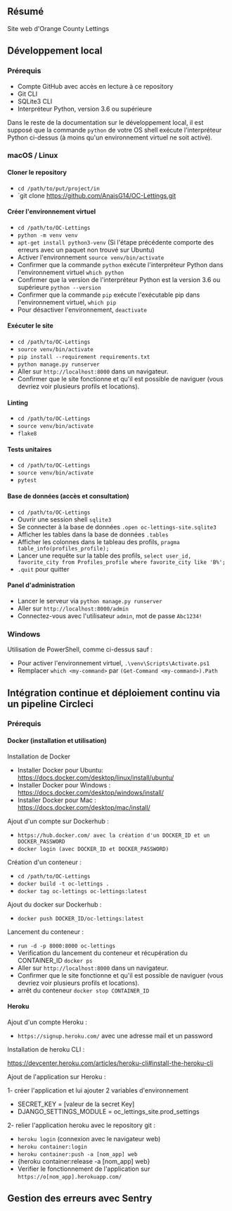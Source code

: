 ## Résumé

Site web d'Orange County Lettings

## Développement local

### Prérequis

- Compte GitHub avec accès en lecture à ce repository
- Git CLI
- SQLite3 CLI
- Interpréteur Python, version 3.6 ou supérieure

Dans le reste de la documentation sur le développement local, il est supposé que la commande `python` de votre OS shell exécute l'interpréteur Python ci-dessus (à moins qu'un environnement virtuel ne soit activé).

### macOS / Linux

#### Cloner le repository

- `cd /path/to/put/project/in`
- `git clone https://github.com/AnaisG14/OC-Lettings.git

#### Créer l'environnement virtuel

- `cd /path/to/OC-Lettings`
- `python -m venv venv`
- `apt-get install python3-venv` (Si l'étape précédente comporte des erreurs avec un paquet non trouvé sur Ubuntu)
- Activer l'environnement `source venv/bin/activate`
- Confirmer que la commande `python` exécute l'interpréteur Python dans l'environnement virtuel
`which python`
- Confirmer que la version de l'interpréteur Python est la version 3.6 ou supérieure `python --version`
- Confirmer que la commande `pip` exécute l'exécutable pip dans l'environnement virtuel, `which pip`
- Pour désactiver l'environnement, `deactivate`

#### Exécuter le site

- `cd /path/to/OC-Lettings`
- `source venv/bin/activate`
- `pip install --requirement requirements.txt`
- `python manage.py runserver`
- Aller sur `http://localhost:8000` dans un navigateur.
- Confirmer que le site fonctionne et qu'il est possible de naviguer (vous devriez voir plusieurs profils et locations).

#### Linting

- `cd /path/to/OC-Lettings`
- `source venv/bin/activate`
- `flake8`

#### Tests unitaires

- `cd /path/to/OC-Lettings`
- `source venv/bin/activate`
- `pytest`

#### Base de données (accès et consultation)

- `cd /path/to/OC-Lettings`
- Ouvrir une session shell `sqlite3`
- Se connecter à la base de données `.open oc-lettings-site.sqlite3`
- Afficher les tables dans la base de données `.tables`
- Afficher les colonnes dans le tableau des profils, `pragma table_info(profiles_profile);`
- Lancer une requête sur la table des profils, `select user_id, favorite_city from
  Profiles_profile where favorite_city like 'B%';`
- `.quit` pour quitter

#### Panel d'administration

- Lancer le serveur via `python manage.py runserver`
- Aller sur `http://localhost:8000/admin`
- Connectez-vous avec l'utilisateur `admin`, mot de passe `Abc1234!`

### Windows

Utilisation de PowerShell, comme ci-dessus sauf :

- Pour activer l'environnement virtuel, `.\venv\Scripts\Activate.ps1` 
- Remplacer `which <my-command>` par `(Get-Command <my-command>).Path`

## Intégration continue et déploiement continu via un pipeline Circleci

### Prérequis
#### Docker (installation et utilisation)

Installation de Docker
- Installer Docker pour Ubuntu: https://docs.docker.com/desktop/linux/install/ubuntu/
- Installer Docker pour Windows : https://docs.docker.com/desktop/windows/install/
- Installer Docker pour Mac : https://docs.docker.com/desktop/mac/install/

Ajout d'un compte sur Dockerhub :
- `https://hub.docker.com/ avec la création d'un DOCKER_ID et un DOCKER_PASSWORD`
- `docker login (avec DOCKER_ID et DOCKER_PASSWORD)`

Création d'un conteneur :
- `cd /path/to/OC-Lettings`
- `docker build -t oc-lettings .`
- `docker tag oc-lettings oc-lettings:latest`

Ajout du docker sur Dockerhub :
- `docker push DOCKER_ID/oc-lettings:latest`

Lancement du conteneur :
- `run -d -p 8000:8000 oc-lettings`
- Verification du lancement du conteneur et récupération du CONTAINER_ID `docker ps`
- Aller sur `http://localhost:8000` dans un navigateur.
- Confirmer que le site fonctionne et qu'il est possible de naviguer (vous devriez voir plusieurs profils et locations).
- arrêt du conteneur `docker stop CONTAINER_ID`


#### Heroku
Ajout d'un compte Heroku : 

- `https://signup.heroku.com/` avec une adresse mail et un password

Installation de heroku CLI : 

https://devcenter.heroku.com/articles/heroku-cli#install-the-heroku-cli


Ajout de l'application sur Heroku :

1- créer l'application et lui ajouter 2 variables d'environnement
- SECRET_KEY = [valeur de la secret Key]
- DJANGO_SETTINGS_MODULE = oc_lettings_site.prod_settings

2- relier l'application heroku avec le repository git : 
- `heroku login` (connexion avec le navigateur web)
- `heroku container:login`
- `heroku container:push -a [nom_app] web`
- {heroku container:release -a [nom_app] web}
- Verifier le fonctionnement de l'application sur `https://o[nom_app].herokuapp.com/`


## Gestion des erreurs avec Sentry

